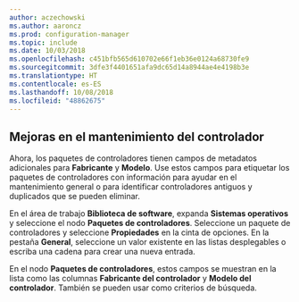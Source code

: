 ```yaml
---
author: aczechowski
ms.author: aaroncz
ms.prod: configuration-manager
ms.topic: include
ms.date: 10/03/2018
ms.openlocfilehash: c451bfb565d610702e66f1eb36e0124a68730fe9
ms.sourcegitcommit: 3dfe3f4401651afa9dc65d14a8944ae4e4198b3e
ms.translationtype: HT
ms.contentlocale: es-ES
ms.lasthandoff: 10/08/2018
ms.locfileid: "48862675"
---
```

## <a name="bkmk_drivers"></a> Mejoras en el mantenimiento del controlador
<!--1358270-->

Ahora, los paquetes de controladores tienen campos de metadatos adicionales para **Fabricante** y **Modelo**. Use estos campos para etiquetar los paquetes de controladores con información para ayudar en el mantenimiento general o para identificar controladores antiguos y duplicados que se pueden eliminar.

En el área de trabajo **Biblioteca de software**, expanda **Sistemas operativos** y seleccione el nodo **Paquetes de controladores**. Seleccione un paquete de controladores y seleccione **Propiedades** en la cinta de opciones. En la pestaña **General**, seleccione un valor existente en las listas desplegables o escriba una cadena para crear una nueva entrada. 

En el nodo **Paquetes de controladores**, estos campos se muestran en la lista como las columnas **Fabricante del controlador** y **Modelo del controlador**. También se pueden usar como criterios de búsqueda. 


